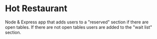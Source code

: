 # Hot Restaurant

Node & Express app that adds users to a "reserved" section if there are open tables. If there are not open tables users are added to the "wait list" section. 
